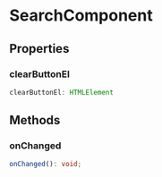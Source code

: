 # SearchComponent



## Properties

### clearButtonEl

```ts
clearButtonEl: HTMLElement
```




## Methods

### onChanged

```ts
onChanged(): void;
```




